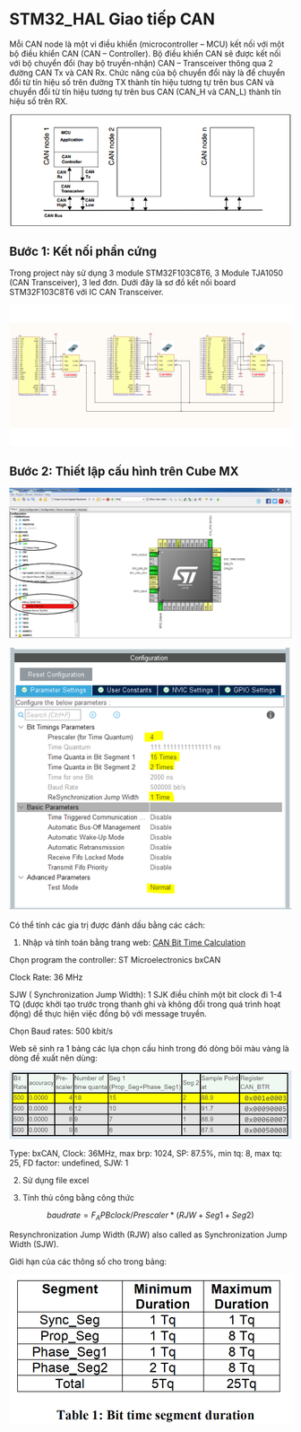 # STM32_HAL Giao tiếp CAN

Mỗi CAN node là một vi điều khiển (microcontroller – MCU) kết nối với một bộ điều khiển CAN (CAN – Controller). Bộ điều khiển CAN sẽ được kết nối với bộ chuyển đổi (hay bộ truyền-nhận) CAN – Transceiver thông qua 2 đường CAN Tx và CAN Rx. Chức năng của bộ chuyển đổi này là để chuyển đổi từ tín hiệu số trên đường TX thành tín hiệu tương tự trên bus CAN và chuyển đổi từ tín hiệu tương tự trên bus CAN (CAN_H và CAN_L) thành tín hiệu số trên RX.

![Các CAN Node](can-topology.png)

## Bước 1: Kết nối phần cứng

Trong project này sử dụng 3 module STM32F103C8T6, 3 Module TJA1050 (CAN Transceiver), 3 led đơn. Dưới đây là sơ đồ kết nối board STM32F103C8T6 với IC CAN Transceiver. 

![Sơ đồ kết nối 3 Node](Sodoketnoi.png)

## Bước 2: Thiết lập cấu hình trên Cube MX

![Cấu hình CubeMX](cubemx-peripheral.png)

![Cấu hình CAN](can_configuration.png)

Có thể tính các gia trị được đánh dấu bằng các cách:

1. Nhập và tính toán bằng trang web: [CAN Bit Time Calculation](http://www.bittiming.can-wiki.info/)

Chọn program the controller: ST Microelectronics bxCAN

Clock Rate: 36 MHz

SJW ( Synchronization Jump Width): 1	SJK điều chỉnh một bit clock đi 1-4 TQ (được khởi tạo trước trong thanh ghi và không đổi trong quá trình hoạt động) để thực hiện việc đồng bộ với message truyền.

Chọn Baud rates: 500 kbit/s

Web sẽ sinh ra 1 bảng các lựa chọn cấu hình trong đó dòng bôi màu vàng là dòng đề xuất nên dùng:

![Cấu hình CAN](can_configuration2.png)

Type: bxCAN, Clock: 36MHz, max brp: 1024, SP: 87.5%, min tq: 8, max tq: 25, FD factor: undefined, SJW: 1   

2. Sử dụng file excel

3. Tính thủ công bằng công thức


```math
baud rate = F_APBclock / Prescaler*(RJW + Seg1 + Seg2)
```

Resynchronization Jump Width (RJW) also called as Synchronization Jump Width (SJW).

Giới hạn của các thông số cho trong bảng:

![Giới hạn Seg](ghSeg.png)

